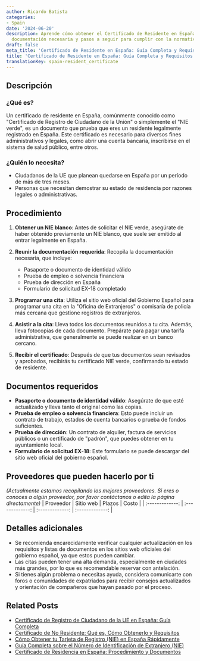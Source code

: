 ```yaml
---
author: Ricardo Batista
categories:
- Spain
date: '2024-06-20'
description: Aprende cómo obtener el Certificado de Residente en España, requisitos,
  documentación necesaria y pasos a seguir para cumplir con la normativa.
draft: false
meta_title: 'Certificado de Residente en España: Guía Completa y Requisitos'
title: 'Certificado de Residente en España: Guía Completa y Requisitos'
translationKey: spain-resident_certificate
---
```



## Descripción
### ¿Qué es?
Un certificado de residente en España, comúnmente conocido como "Certificado de Registro de Ciudadano de la Unión" o simplemente el "NIE verde", es un documento que prueba que eres un residente legalmente registrado en España. Este certificado es necesario para diversos fines administrativos y legales, como abrir una cuenta bancaria, inscribirse en el sistema de salud público, entre otros.

### ¿Quién lo necesita?
- Ciudadanos de la UE que planean quedarse en España por un período de más de tres meses.
- Personas que necesitan demostrar su estado de residencia por razones legales o administrativas.

## Procedimiento
1. **Obtener un NIE blanco**: Antes de solicitar el NIE verde, asegúrate de haber obtenido previamente un NIE blanco, que suele ser emitido al entrar legalmente en España.

2. **Reunir la documentación requerida**: Recopila la documentación necesaria, que incluye:
    - Pasaporte o documento de identidad válido
    - Prueba de empleo o solvencia financiera
    - Prueba de dirección en España
    - Formulario de solicitud EX-18 completado

3. **Programar una cita**: Utiliza el sitio web oficial del Gobierno Español para programar una cita en la "Oficina de Extranjeros" o comisaría de policía más cercana que gestione registros de extranjeros.

4. **Asistir a la cita**: Lleva todos los documentos reunidos a tu cita. Además, lleva fotocopias de cada documento. Prepárate para pagar una tarifa administrativa, que generalmente se puede realizar en un banco cercano.

5. **Recibir el certificado**: Después de que tus documentos sean revisados y aprobados, recibirás tu certificado NIE verde, confirmando tu estado de residente.

## Documentos requeridos
- **Pasaporte o documento de identidad válido**: Asegúrate de que esté actualizado y lleva tanto el original como las copias.
- **Prueba de empleo o solvencia financiera**: Esto puede incluir un contrato de trabajo, estados de cuenta bancarios o prueba de fondos suficientes.
- **Prueba de dirección**: Un contrato de alquiler, factura de servicios públicos o un certificado de "padrón", que puedes obtener en tu ayuntamiento local.
- **Formulario de solicitud EX-18**: Este formulario se puede descargar del sitio web oficial del gobierno español.

## Proveedores que pueden hacerlo por ti
_(Actualmente estamos recopilando los mejores proveedores. Si eres o conoces a algún proveedor, por favor contáctanos o edita la página directamente)_
| Proveedor        |     Sitio web    |     Plazos    |       Costo      |
| :-------------: | :-------------: |  :-------------: | :-------------: |

## Detalles adicionales
- Se recomienda encarecidamente verificar cualquier actualización en los requisitos y listas de documentos en los sitios web oficiales del gobierno español, ya que estos pueden cambiar.
- Las citas pueden tener una alta demanda, especialmente en ciudades más grandes, por lo que es recomendable reservar con antelación.
- Si tienes algún problema o necesitas ayuda, considera comunicarte con foros o comunidades de expatriados para recibir consejos actualizados y orientación de compañeros que hayan pasado por el proceso.

## Related Posts

- [Certificado de Registro de Ciudadano de la UE en España: Guía Completa](https://tramitit.com/es/guides/spain/certificado_de_registro_de_ciudadano_de_la_ue/)
- [Certificado de No Residente: Qué es, Cómo Obtenerlo y Requisitos](https://tramitit.com/es/guides/spain/certificado_de_no_residente/)
- [Cómo Obtener tu Tarjeta de Registro (NIE) en España Rápidamente](https://tramitit.com/es/guides/spain/c%C3%A9dula_de_inscripci%C3%B3n/)
- [Guía Completa sobre el Número de Identificación de Extranjero (NIE)](https://tramitit.com/es/guides/spain/asignaci%C3%B3n_de_nie_a_instancia_de_interesado/)
- [Certificado de Residencia en España: Procedimiento y Documentos](https://tramitit.com/es/guides/spain/certificado_de_empadronamiento/)